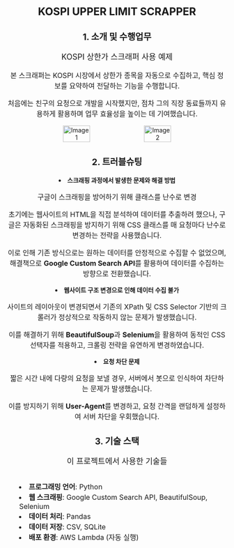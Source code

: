 <div style="text-align: center;">
    <h1 style="font-size: 24px; font-weight: bold;">KOSPI UPPER LIMIT SCRAPPER</h1>
    <h2 style="font-size: 20px; font-weight: bold;">1. 소개 및 수행업무</h2>
    <p style="font-size: 18px;">KOSPI 상한가 스크래퍼 사용 예제</p>
    <p style="font-size: 16px;">본 스크래퍼는 KOSPI 시장에서 상한가 종목을 자동으로 수집하고, 핵심 정보를 요약하여 전달하는 기능을 수행합니다.</p>
    <p style="font-size: 16px;">처음에는 친구의 요청으로 개발을 시작했지만, 점차 그의 직장 동료들까지 유용하게 활용하며 업무 효율성을 높이는 데 기여했습니다.</p>
    <div style="display: flex; justify-content: center; gap: 10px;">
        <img src="https://github.com/user-attachments/assets/9e5c1651-dfa5-4cf2-a1e9-2c0530df9366" 
             alt="Image 1" style="width: 35%;">
        <img src="https://github.com/user-attachments/assets/fddd65b1-ba52-4296-bde4-65cd0fd6a1b4" 
             alt="Image 2" style="width: 35%;">
    </div>
</div>

<div style="text-align: center; margin-top: 30px;">
    <h2 style="font-size: 20px; font-weight: bold;">2. 트러블슈팅</h2>
    <p style="font-size: 18px;"><li><b>스크래핑 과정에서 발생한 문제와 해결 방법</b></p></li>
    <p style="font-size: 16px;">구글이 스크래핑을 방어하기 위해 클래스를 난수로 변경</p>
    <p style="font-size: 16px;">초기에는 웹사이트의 HTML을 직접 분석하여 데이터를 추출하려 했으나, 
        구글은 자동화된 스크래핑을 방지하기 위해 CSS 클래스를 매 요청마다 난수로 변경하는 전략을 사용했습니다.</p>
    <p style="font-size: 16px;">이로 인해 기존 방식으로는 원하는 데이터를 안정적으로 수집할 수 없었으며, 
        해결책으로 <b>Google Custom Search API</b>를 활용하여 데이터를 수집하는 방향으로 전환했습니다.</p>    
    <p style="font-size: 16px;"><li><b>웹사이트 구조 변경으로 인해 데이터 수집 불가</b></p></li>
    <p style="font-size: 16px;">사이트의 레이아웃이 변경되면서 기존의 XPath 및 CSS Selector 기반의 크롤러가 정상적으로 작동하지 않는 문제가 발생했습니다.</p>
    <p style="font-size: 16px;">이를 해결하기 위해 <b>BeautifulSoup</b>과 <b>Selenium</b>을 활용하여 동적인 CSS 선택자를 적용하고, 크롤링 전략을 유연하게 변경하였습니다.</p>    
    <p style="font-size: 16px;"><li><b>요청 차단 문제</b></p></li>
    <p style="font-size: 16px;">짧은 시간 내에 다량의 요청을 보낼 경우, 서버에서 봇으로 인식하여 차단하는 문제가 발생했습니다.</p>
    <p style="font-size: 16px;">이를 방지하기 위해 <b>User-Agent</b>를 변경하고, 요청 간격을 랜덤하게 설정하여 서버 차단을 우회했습니다.</p>
</div>

<div style="text-align: center; margin-top: 30px;">
    <h2 style="font-size: 20px; font-weight: bold;">3. 기술 스택</h2>
    <p style="font-size: 18px;">이 프로젝트에서 사용한 기술들</p>
    <ul style="font-size: 16px; list-style-position: inside; text-align: left; display: inline-block; text-align: left;">
        <li><b>프로그래밍 언어</b>: Python</li>
        <li><b>웹 스크래핑</b>: Google Custom Search API, BeautifulSoup, Selenium</li>
        <li><b>데이터 처리</b>: Pandas</li>
        <li><b>데이터 저장</b>: CSV, SQLite</li>
        <li><b>배포 환경</b>: AWS Lambda (자동 실행)</li>
    </ul>
</div>
